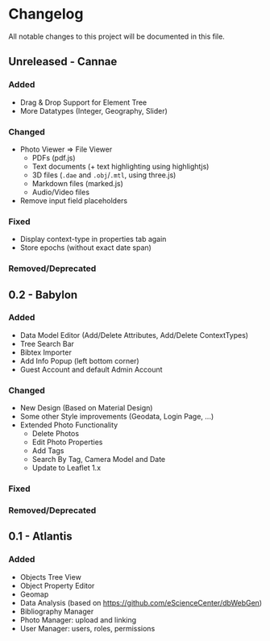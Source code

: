 # Changelog
All notable changes to this project will be documented in this file.

## Unreleased - Cannae

### Added
- Drag & Drop Support for Element Tree
- More Datatypes (Integer, Geography, Slider)
### Changed
- Photo Viewer => File Viewer
  - PDFs (pdf.js)
  - Text documents (+ text highlighting using highlightjs)
  - 3D files (`.dae` and `.obj`/`.mtl`, using three.js)
  - Markdown files (marked.js)
  - Audio/Video files
- Remove input field placeholders
### Fixed
- Display context-type in properties tab again
- Store epochs (without exact date span)
### Removed/Deprecated

## 0.2 - Babylon

### Added
- Data Model Editor (Add/Delete Attributes, Add/Delete ContextTypes)
- Tree Search Bar
- Bibtex Importer
- Add Info Popup (left bottom corner)
- Guest Account and default Admin Account
### Changed
- New Design (Based on Material Design)
- Some other Style improvements (Geodata, Login Page, ...)
- Extended Photo Functionality
  - Delete Photos
  - Edit Photo Properties
  - Add Tags
  - Search By Tag, Camera Model and Date
  - Update to Leaflet 1.x
### Fixed
### Removed/Deprecated

## 0.1 - Atlantis

### Added
- Objects Tree View
- Object Property Editor
- Geomap
- Data Analysis (based on https://github.com/eScienceCenter/dbWebGen)
- Bibliography Manager
- Photo Manager: upload and linking
- User Manager: users, roles, permissions
